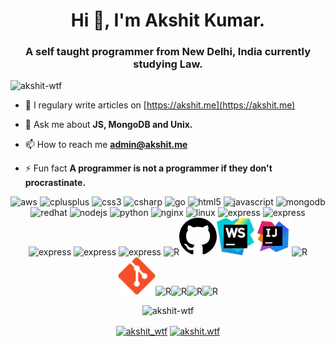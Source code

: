 <h1 align="center">Hi 👋, I'm Akshit Kumar.</h1>
<h3 align="center">A self taught programmer from New Delhi, India currently studying Law.</h3>

<p align="left"> <img src="https://komarev.com/ghpvc/?username=akshit-wtf" alt="akshit-wtf" /> </p>

- 📝 I regulary write articles on [https://akshit.me](https://akshit.me)

- 💬 Ask me about **JS, MongoDB and Unix.**

- 📫 How to reach me **admin@akshit.me**

- ⚡ Fun fact **A programmer is not a programmer if they don't procrastinate.**

<p align="center"><img src="https://devicons.github.io/devicon/devicon.git/icons/amazonwebservices/amazonwebservices-original-wordmark.svg" alt="aws" width="60" height="60"/> <img src="https://devicons.github.io/devicon/devicon.git/icons/cplusplus/cplusplus-original.svg" alt="cplusplus" width="60" height="60"/> <img src="https://devicons.github.io/devicon/devicon.git/icons/css3/css3-original-wordmark.svg" alt="css3" width="60" height="60"/> <img src="https://devicons.github.io/devicon/devicon.git/icons/csharp/csharp-original.svg" alt="csharp" width="60" height="60"/> <img src="https://devicons.github.io/devicon/devicon.git/icons/go/go-original.svg" alt="go" width="60" height="60"/> <img src="https://devicons.github.io/devicon/devicon.git/icons/html5/html5-original-wordmark.svg" alt="html5" width="60" height="60"/> <img src="https://devicons.github.io/devicon/devicon.git/icons/javascript/javascript-original.svg" alt="javascript" width="60" height="60"/> <img src="https://devicons.github.io/devicon/devicon.git/icons/mongodb/mongodb-original-wordmark.svg" alt="mongodb" width="60" height="60"/> <img src="https://devicons.github.io/devicon/devicon.git/icons/redhat/redhat-original-wordmark.svg" alt="redhat" width="60" height="60"/> <img src="https://devicons.github.io/devicon/devicon.git/icons/nodejs/nodejs-original-wordmark.svg" alt="nodejs" width="60" height="60"/> <img src="https://devicons.github.io/devicon/devicon.git/icons/python/python-original-wordmark.svg" alt="python" width="60" height="60"/> <img src="https://devicons.github.io/devicon/devicon.git/icons/nginx/nginx-original.svg" alt="nginx" width="60" height="60"/> <img src="https://devicons.github.io/devicon/devicon.git/icons/linux/linux-original.svg" alt="linux" width="60" height="60"/> <img src="https://upload.wikimedia.org/wikipedia/commons/thumb/c/c9/JSON_vector_logo.svg/160px-JSON_vector_logo.svg.png" alt="express" width="60" height="60"/> <img src="https://lh3.googleusercontent.com/4JslP58d48U4jIquhfV1RnVppuPHv8sDFskHV-KmIaOYiBvcHuA763r0R2P2QcGzYScG" alt="express" width="60" height="60"/> <img src="https://devicons.github.io/devicon/devicon.git/icons/express/express-original-wordmark.svg" alt="express" width="60" height="60"/> <img src="https://avatars.slack-edge.com/2017-03-07/151004491715_3968f338838a2f4157a8_512.png" alt="express" width="60" height="60"/> <img src="https://cdn.iconscout.com/icon/free/png-512/heroku-5-569467.png" alt="express" width="60" height="60"/> <img src="https://www.r-project.org/Rlogo.png" alt="R" width="60" height="60"/><svg class="octicon octicon-mark-github v-align-middle" height="60" viewBox="0 0 16 16" version="1.1" width="60" aria-hidden="true"><path fill-rule="evenodd" d="M8 0C3.58 0 0 3.58 0 8c0 3.54 2.29 6.53 5.47 7.59.4.07.55-.17.55-.38 0-.19-.01-.82-.01-1.49-2.01.37-2.53-.49-2.69-.94-.09-.23-.48-.94-.82-1.13-.28-.15-.68-.52-.01-.53.63-.01 1.08.58 1.23.82.72 1.21 1.87.87 2.33.66.07-.52.28-.87.51-1.07-1.78-.2-3.64-.89-3.64-3.95 0-.87.31-1.59.82-2.15-.08-.2-.36-1.02.08-2.12 0 0 .67-.21 2.2.82.64-.18 1.32-.27 2-.27.68 0 1.36.09 2 .27 1.53-1.04 2.2-.82 2.2-.82.44 1.1.16 1.92.08 2.12.51.56.82 1.27.82 2.15 0 3.07-1.87 3.75-3.65 3.95.29.25.54.73.54 1.48 0 1.07-.01 1.93-.01 2.2 0 .21.15.46.55.38A8.013 8.013 0 0016 8c0-4.42-3.58-8-8-8z"></path></svg><img src="https://raw.githubusercontent.com/Anish-Shobith/Anish-Shobith/master/assets/webstorm.svg" alt="R" width="60" height="60"/><img src="https://raw.githubusercontent.com/Anish-Shobith/Anish-Shobith/master/assets/intellij.svg" alt="R" width="60" height="60"/><img src="https://resources.jetbrains.com/storage/products/phpstorm/img/meta/phpstorm_logo_300x300.png" alt="R" width="60" height="60"/><img src="https://raw.githubusercontent.com/Anish-Shobith/Anish-Shobith/master/assets/git.svg" alt="R" width="60" height="60"/><img src="https://pbs.twimg.com/profile_images/714866842419011584/LRrR48qp_400x400.jpg" alt="R" width="60" height="60"/><img src="https://global.download.synology.com/download/Package/img/Apache2.2/2.2.34-0020/thumb_256.png" alt="R" width="60" height="60"/><img src="https://upload.wikimedia.org/wikipedia/commons/thumb/a/a5/Archlinux-icon-crystal-64.svg/1200px-Archlinux-icon-crystal-64.svg.png" alt="R" width="60" height="60"/><img src="https://cdn.worldvectorlogo.com/logos/sublime-text.svg" alt="R" width="60" height="60"/></p><p align="center"> <img src="https://github-readme-stats.vercel.app/api?username=akshit-wtf&show_icons=true" alt="akshit-wtf" /> </p>

<p align="center">
    <a href="https://twitter.com/akshit_wtf" target="blank"><img align="center" src="https://cdn.jsdelivr.net/npm/simple-icons@3.0.1/icons/twitter.svg" alt="akshit_wtf" height="20" width="20" /></a>
    <a href="https://instagram.com/akshit.wtf" target="blank"><img align="center" src="https://cdn.jsdelivr.net/npm/simple-icons@3.0.1/icons/instagram.svg" alt="akshit.wtf" height="20" width="20" /></a>
</p>
